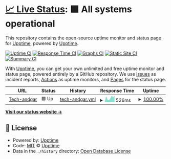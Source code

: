 # [📈 Live Status](https://upptime.github.io/upptime): <!--live status--> **🟩 All systems operational**

This repository contains the open-source uptime monitor and status page for [Upptime](https://upptime.js.org), powered by [Upptime](https://github.com/upptime/upptime).

[![Uptime CI](https://github.com/andgar2010/upptime/workflows/Uptime%20CI/badge.svg)](https://github.com/andgar2010/upptime/actions?query=workflow%3A%22Uptime+CI%22)
[![Response Time CI](https://github.com/andgar2010/upptime/workflows/Response%20Time%20CI/badge.svg)](https://github.com/andgar2010/upptime/actions?query=workflow%3A%22Response+Time+CI%22)
[![Graphs CI](https://github.com/andgar2010/upptime/workflows/Graphs%20CI/badge.svg)](https://github.com/andgar2010/upptime/actions?query=workflow%3A%22Graphs+CI%22)
[![Static Site CI](https://github.com/andgar2010/upptime/workflows/Static%20Site%20CI/badge.svg)](https://github.com/andgar2010/upptime/actions?query=workflow%3A%22Static+Site+CI%22)
[![Summary CI](https://github.com/andgar2010/upptime/workflows/Summary%20CI/badge.svg)](https://github.com/andgar2010/upptime/actions?query=workflow%3A%22Summary+CI%22)

With [Upptime](https://upptime.js.org), you can get your own unlimited and free uptime monitor and status page, powered entirely by a GitHub repository. We use [Issues](https://github.com/upptime/upptime/issues) as incident reports, [Actions](https://github.com/andgar2010/upptime/actions) as uptime monitors, and [Pages](https://upptime.github.io/upptime) for the status page.

<!--start: status pages-->
<!-- This summary is generated by Upptime (https://github.com/upptime/upptime) -->
<!-- Do not edit this manually, your changes will be overwritten -->
<!-- prettier-ignore -->
| URL | Status | History | Response Time | Uptime |
| --- | ------ | ------- | ------------- | ------ |
| <img alt="" src="https://icons.duckduckgo.com/ip3/www.tech-andgar.me.ico" height="13"> [Tech-andgar](https://www.tech-andgar.me) | 🟩 Up | [tech-andgar.yml](https://github.com/tech-andgar/upptime/commits/HEAD/history/tech-andgar.yml) | <details><summary><img alt="Response time graph" src="./graphs/tech-andgar/response-time-week.png" height="20"> 526ms</summary><br><a href="https://tech-andgar.github.io/upptime/history/tech-andgar"><img alt="Response time 544" src="https://img.shields.io/endpoint?url=https%3A%2F%2Fraw.githubusercontent.com%2Ftech-andgar%2Fupptime%2FHEAD%2Fapi%2Ftech-andgar%2Fresponse-time.json"></a><br><a href="https://tech-andgar.github.io/upptime/history/tech-andgar"><img alt="24-hour response time 774" src="https://img.shields.io/endpoint?url=https%3A%2F%2Fraw.githubusercontent.com%2Ftech-andgar%2Fupptime%2FHEAD%2Fapi%2Ftech-andgar%2Fresponse-time-day.json"></a><br><a href="https://tech-andgar.github.io/upptime/history/tech-andgar"><img alt="7-day response time 526" src="https://img.shields.io/endpoint?url=https%3A%2F%2Fraw.githubusercontent.com%2Ftech-andgar%2Fupptime%2FHEAD%2Fapi%2Ftech-andgar%2Fresponse-time-week.json"></a><br><a href="https://tech-andgar.github.io/upptime/history/tech-andgar"><img alt="30-day response time 548" src="https://img.shields.io/endpoint?url=https%3A%2F%2Fraw.githubusercontent.com%2Ftech-andgar%2Fupptime%2FHEAD%2Fapi%2Ftech-andgar%2Fresponse-time-month.json"></a><br><a href="https://tech-andgar.github.io/upptime/history/tech-andgar"><img alt="1-year response time 567" src="https://img.shields.io/endpoint?url=https%3A%2F%2Fraw.githubusercontent.com%2Ftech-andgar%2Fupptime%2FHEAD%2Fapi%2Ftech-andgar%2Fresponse-time-year.json"></a></details> | <details><summary><a href="https://tech-andgar.github.io/upptime/history/tech-andgar">100.00%</a></summary><a href="https://tech-andgar.github.io/upptime/history/tech-andgar"><img alt="All-time uptime 99.51%" src="https://img.shields.io/endpoint?url=https%3A%2F%2Fraw.githubusercontent.com%2Ftech-andgar%2Fupptime%2FHEAD%2Fapi%2Ftech-andgar%2Fuptime.json"></a><br><a href="https://tech-andgar.github.io/upptime/history/tech-andgar"><img alt="24-hour uptime 100.00%" src="https://img.shields.io/endpoint?url=https%3A%2F%2Fraw.githubusercontent.com%2Ftech-andgar%2Fupptime%2FHEAD%2Fapi%2Ftech-andgar%2Fuptime-day.json"></a><br><a href="https://tech-andgar.github.io/upptime/history/tech-andgar"><img alt="7-day uptime 100.00%" src="https://img.shields.io/endpoint?url=https%3A%2F%2Fraw.githubusercontent.com%2Ftech-andgar%2Fupptime%2FHEAD%2Fapi%2Ftech-andgar%2Fuptime-week.json"></a><br><a href="https://tech-andgar.github.io/upptime/history/tech-andgar"><img alt="30-day uptime 100.00%" src="https://img.shields.io/endpoint?url=https%3A%2F%2Fraw.githubusercontent.com%2Ftech-andgar%2Fupptime%2FHEAD%2Fapi%2Ftech-andgar%2Fuptime-month.json"></a><br><a href="https://tech-andgar.github.io/upptime/history/tech-andgar"><img alt="1-year uptime 99.98%" src="https://img.shields.io/endpoint?url=https%3A%2F%2Fraw.githubusercontent.com%2Ftech-andgar%2Fupptime%2FHEAD%2Fapi%2Ftech-andgar%2Fuptime-year.json"></a></details>

<!--end: status pages-->

[**Visit our status website →**](https://upptime.github.io/upptime)

## 📄 License

- Powered by: [Upptime](https://github.com/upptime/upptime)
- Code: [MIT](./LICENSE) © [Upptime](https://upptime.js.org)
- Data in the `./history` directory: [Open Database License](https://opendatacommons.org/licenses/odbl/1-0/)
